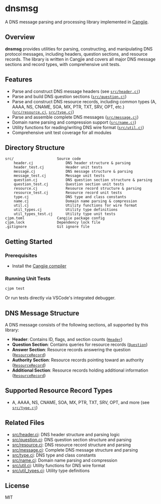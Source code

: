 # dnsmsg

A DNS message parsing and processing library implemented in [Cangjie](https://cangjie-lang.cn/).

## Overview

**dnsmsg** provides utilities for parsing, constructing, and manipulating DNS protocol messages, including headers, question sections, and resource records. The library is written in Cangjie and covers all major DNS message sections and record types, with comprehensive unit tests.

## Features

- Parse and construct DNS message headers (see [`src/header.cj`](src/header.cj))
- Parse and build DNS question sections ([`src/question.cj`](src/question.cj))
- Parse and construct DNS resource records, including common types (A, AAAA, NS, CNAME, SOA, MX, PTR, TXT, SRV, OPT, etc.) ([`src/resource.cj`](src/resource.cj), [`src/type.cj`](src/type.cj))
- Parse and assemble complete DNS messages ([`src/message.cj`](src/message.cj))
- Domain name parsing and compression support ([`src/name.cj`](src/name.cj))
- Utility functions for reading/writing DNS wire format ([`src/util.cj`](src/util.cj))
- Comprehensive unit test coverage for all modules

## Directory Structure

```
src/                    Source code
    header.cj               DNS header structure & parsing
    header_test.cj          Header unit tests
    message.cj              DNS message structure & parsing
    message_test.cj         Message unit tests
    question.cj             DNS question section structure & parsing
    question_test.cj        Question section unit tests
    resource.cj             Resource record structure & parsing
    resource_test.cj        Resource record unit tests
    type.cj                 DNS type and class constants
    name.cj                 Domain name parsing & compression
    util.cj                 Utility functions for wire format
    util_types.cj           Utility type definitions
    util_types_test.cj      Utility type unit tests
cjpm.toml               Cangjie package config
cjpm.lock               Dependency lock file
.gitignore              Git ignore file
```

## Getting Started

### Prerequisites

- Install the [Cangjie compiler](https://cangjie-lang.cn/download)

### Running Unit Tests

```sh
cjpm test
```

Or run tests directly via VSCode's integrated debugger.

## DNS Message Structure

A DNS message consists of the following sections, all supported by this library:

- **Header**: Contains ID, flags, and section counts ([`Header`](src/header.cj))
- **Question Section**: Contains queries for resource records ([`Question`](src/question.cj))
- **Answer Section**: Resource records answering the question ([`ResourceRecord`](src/resource.cj))
- **Authority Section**: Resource records pointing toward an authority ([`ResourceRecord`](src/resource.cj))
- **Additional Section**: Resource records holding additional information ([`ResourceRecord`](src/resource.cj))

## Supported Resource Record Types

- A, AAAA, NS, CNAME, SOA, MX, PTR, TXT, SRV, OPT, and more (see [`src/type.cj`](src/type.cj))

## Related Files

- [src/header.cj](src/header.cj): DNS header structure and parsing logic
- [src/question.cj](src/question.cj): DNS question section structure and parsing
- [src/resource.cj](src/resource.cj): DNS resource record structure and parsing
- [src/message.cj](src/message.cj): Complete DNS message structure and parsing
- [src/type.cj](src/type.cj): DNS type and class constants
- [src/name.cj](src/name.cj): Domain name parsing and compression
- [src/util.cj](src/util.cj): Utility functions for DNS wire format
- [src/util_types.cj](src/util_types.cj): Utility type definitions

## License

MIT